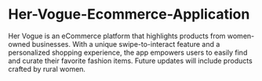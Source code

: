 # Her-Vogue-Ecommerce-Application
Her Vogue is an eCommerce platform that highlights products from women-owned businesses. With a unique swipe-to-interact feature and a personalized shopping experience, the app empowers users to easily find and curate their favorite fashion items. Future updates will include products crafted by rural women.
